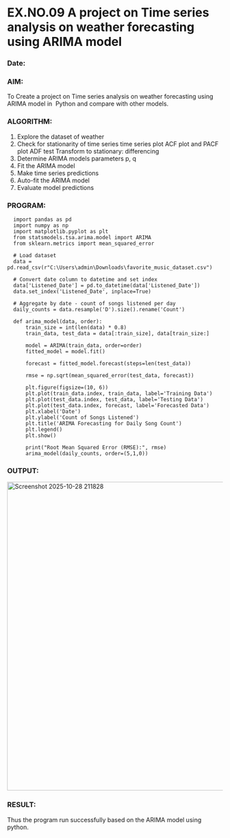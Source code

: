 # EX.NO.09        A project on Time series analysis on weather forecasting using ARIMA model 
### Date: 

### AIM:
To Create a project on Time series analysis on weather forecasting using ARIMA model in  Python and compare with other models.
### ALGORITHM:
1. Explore the dataset of weather 
2. Check for stationarity of time series time series plot
   ACF plot and PACF plot
   ADF test
   Transform to stationary: differencing
3. Determine ARIMA models parameters p, q
4. Fit the ARIMA model
5. Make time series predictions
6. Auto-fit the ARIMA model
7. Evaluate model predictions
### PROGRAM:
      import pandas as pd
      import numpy as np
      import matplotlib.pyplot as plt
      from statsmodels.tsa.arima.model import ARIMA
      from sklearn.metrics import mean_squared_error
      
      # Load dataset
      data = pd.read_csv(r"C:\Users\admin\Downloads\favorite_music_dataset.csv")
      
      # Convert date column to datetime and set index
      data['Listened_Date'] = pd.to_datetime(data['Listened_Date'])
      data.set_index('Listened_Date', inplace=True)
      
      # Aggregate by date - count of songs listened per day
      daily_counts = data.resample('D').size().rename('Count')
      
      def arima_model(data, order):
          train_size = int(len(data) * 0.8)
          train_data, test_data = data[:train_size], data[train_size:]
      
          model = ARIMA(train_data, order=order)
          fitted_model = model.fit()
      
          forecast = fitted_model.forecast(steps=len(test_data))
      
          rmse = np.sqrt(mean_squared_error(test_data, forecast))
      
          plt.figure(figsize=(10, 6))
          plt.plot(train_data.index, train_data, label='Training Data')
          plt.plot(test_data.index, test_data, label='Testing Data')
          plt.plot(test_data.index, forecast, label='Forecasted Data')
          plt.xlabel('Date')
          plt.ylabel('Count of Songs Listened')
          plt.title('ARIMA Forecasting for Daily Song Count')
          plt.legend()
          plt.show()
      
          print("Root Mean Squared Error (RMSE):", rmse)
          arima_model(daily_counts, order=(5,1,0))
### OUTPUT:



<img width="1215" height="720" alt="Screenshot 2025-10-28 211828" src="https://github.com/user-attachments/assets/a0378e4b-e788-4214-b742-66d175265004" />




### RESULT:
Thus the program run successfully based on the ARIMA model using python.
